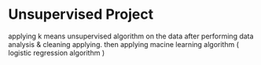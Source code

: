 # Unsupervised Project
applying k means unsupervised algorithm on the data after performing data analysis & cleaning applying.
then applying macine learning algorithm ( logistic regression algorithm )
